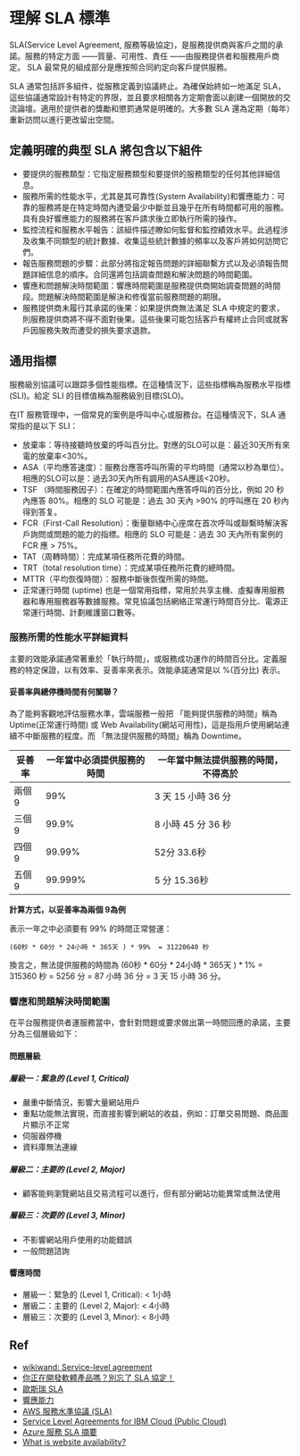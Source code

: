 # 理解 SLA 標準
SLA(Service Level Agreement, 服務等級協定)，是服務提供商與客戶之間的承諾。服務的特定方面 ——質量、可用性、責任 ——由服務提供者和服務用戶商定。 SLA 最常見的組成部分是應按照合同約定向客戶提供服務。

SLA 通常包括許多組件，從服務定義到協議終止。為確保始終如一地滿足 SLA，這些協議通常設計有特定的界限，並且要求相關各方定期會面以創建一個開放的交流論壇。適用於提供者的獎勵和懲罰通常是明確的。大多數 SLA 還為定期（每年）重新訪問以進行更改留出空間。

## 定義明確的典型 SLA 將包含以下組件
- 要提供的服務類型：它指定服務類型和要提供的服務類型的任何其他詳細信息。
- 服務所需的性能水平，尤其是其可靠性(System Availability)和響應能力：可靠的服務將是在特定時間內遭受最少中斷並且幾乎在所有時間都可用的服務。具有良好響應能力的服務將在客戶請求後立即執行所需的操作。
- 監控流程和服務水平報告：該組件描述瞭如何監督和監控績效水平。此過程涉及收集不同類型的統計數據、收集這些統計數據的頻率以及客戶將如何訪問它們。
- 報告服務問題的步驟：此部分將指定報告問題的詳細聯繫方式以及必須報告問題詳細信息的順序。合同還將包括調查問題和解決問題的時間範圍。
- 響應和問題解決時間範圍：響應時間範圍是服務提供商開始調查問題的時間段。問題解決時間範圍是解決和修復當前服務問題的期限。
- 服務提供商未履行其承諾的後果：如果提供商無法滿足 SLA 中規定的要求，則服務提供商將不得不面對後果。這些後果可能包括客戶有權終止合同或就客戶因服務失敗而遭受的損失要求退款。

## 通用指標
服務級別協議可以跟踪多個性能指標。在這種情況下，這些指標稱為服務水平指標(SLI)。給定 SLI 的目標值稱為服務級別目標(SLO)。

在IT 服務管理中，一個常見的案例是呼叫中心或服務台。在這種情況下，SLA 通常指的是以下 SLI：

- 放棄率：等待接聽時放棄的呼叫百分比。對應的SLO可以是：最近30天所有來電的放棄率<30%。
- ASA（平均應答速度）：服務台應答呼叫所需的平均時間（通常以秒為單位）。相應的SLO可以是：過去30天內所有調用的ASA應該<20秒。
- TSF （時間服務因子）：在確定的時間範圍內應答呼叫的百分比，例如 20 秒內應答 80%。相應的 SLO 可能是：過去 30 天內 >90% 的呼叫應在 20 秒內得到答复。
- FCR（First-Call Resolution）：衡量聯絡中心座席在首次呼叫或聯繫時解決客戶詢問或問題的能力的指標。相應的 SLO 可能是：過去 30 天內所有案例的 FCR 應 > 75%。
- TAT（周轉時間）：完成某項任務所花費的時間。
- TRT（total resolution time）：完成某項任務所花費的總時間。
- MTTR（平均恢復時間）：服務中斷後恢復所需的時間。
- 正常運行時間 (uptime) 也是一個常用指標，常用於共享主機、虛擬專用服務器和專用服務器等數據服務。常見協議包括網絡正常運行時間百分比、電源正常運行時間、計劃維護窗口數等。


### 服務所需的性能水平詳細資料
主要的效能承諾通常著重於「執行時間」，或服務成功運作的時間百分比。定義服務的特定保證，以有效率、妥善率來表示。效能承諾通常是以 %(百分比) 表示。

#### 妥善率與總停機時間有何關聯？
為了能夠客觀地評估服務水準，雲端服務一般把 「能夠提供服務的時間」稱為 Uptime(正常運行時間) 或 Web Availability(網站可用性)，這是指用戶使用網站連續不中斷服務的程度。而 「無法提供服務的時間」稱為 Downtime。

| 妥善率 | 一年當中必須提供服務的時間 | 一年當中無法提供服務的時間，不得高於 |
| -------- | -------- | -------- |
| 兩個 9     | 99%     | 3 天 15 小時 36 分     |
| 三個 9     | 99.9%     | 8 小時 45 分 36 秒     |
| 四個 9     | 99.99%     | 52分 33.6秒     |
| 五個 9     | 99.999%     | 5 分 15.36秒     |

**計算方式，以妥善率為兩個 9為例**

表示一年之中必須要有 99% 的時間正常營運：

`(60秒 * 60分 * 24小時 * 365天 ) * 99%  = 31220640 秒`

換言之，無法提供服務的時間為 (60秒 * 60分 * 24小時 * 365天 ) * 1% = 315360 秒 = 5256 分 = 87 小時 36 分 = 3 天 15 小時 36 分。


### 響應和問題解決時間範圍
在平台服務提供者運服務當中，會針對問題或要求做出第一時間回應的承諾，主要分為三個層級如下：

#### 問題層級
##### 層級一：緊急的 (Level 1, Critical)
* 嚴重中斷情況，影響大量網站用戶
* 重點功能無法實現，而直接影響到網站的收益，例如：訂單交易問題、商品圖片顯示不正常
* 伺服器停機
* 資料庫無法連線
##### 層級二：主要的 (Level 2, Major)
* 顧客能夠瀏覽網站且交易流程可以進行，但有部分網站功能異常或無法使用
##### 層級三：次要的 (Level 3, Minor)
* 不影響網站用戶使用的功能錯誤
* 一般問題諮詢

#### 響應時間
<!-- | 問題層級 | 響應時間 |
| -------- | -------- |
| 層級一 |  < 1小時 |
| 層級二 |  < 4小時 |
| 層級三 |  < 8小時 | -->
* 層級一：緊急的 (Level 1, Critical): < 1小時
* 層級二：主要的 (Level 2, Major): < 4小時
* 層級三：次要的 (Level 3, Minor): < 8小時


## Ref
- [wikiwand: Service-level agreement](https://www.wikiwand.com/en/Service-level_agreement)
- [你正在開發軟體產品嗎？別忘了 SLA 協定！](https://peterpowerfullife.com/blog/service-level-agreement/#%E7%99%BE%E5%88%86%E6%AF%94%E8%88%87%E7%B8%BD%E5%81%9C%E6%A9%9F%E6%99%82%E9%96%93%E6%9C%89%E4%BD%95%E9%97%9C%E8%81%AF)
- [歐斯瑞 SLA](https://www.astralweb.com.tw/service-level-agreement/)
- [響應能力](https://azure.microsoft.com/zh-cn/support/plans/response/)
- [AWS 服務水準協議 (SLA)](https://aws.amazon.com/tw/legal/service-level-agreements/)
- [Service Level Agreements for IBM Cloud (Public Cloud)](https://www.ibm.com/support/customer/csol/terms/?id=i126-9268&lc=zh-tw#detail-document)
- [Azure 服務 SLA 摘要](https://azure.microsoft.com/zh-tw/support/legal/sla/summary/)
- [What is website availability?](https://www.uptrends.com/what-is/website-availability)
